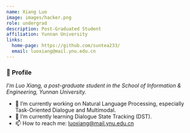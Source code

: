 ```yaml
---
name: Xiang Luo
image: images/hacker.png
role: undergrad
description: Post-Graduated Student
affiliation: Yunnan University
links:
  home-page: https://github.com/suntea233/
  email: luoxiang@mail.ynu.edu.cn
---
```


<h3>👋 Profile</h3>
<p><em>I'm Luo Xiang, a post-graduate student in the School of Information &amp; Engineering, Yunnan University.</em></p>
<ul>
<li>🔭 I’m currently working on Natural Language Processing, especially Task-Oriented Dialogue and Multimodal.</li>
<li>🌱 I’m currently learning Dialogue State Tracking (DST).</li>
<li>📫 How to reach me: <a href="mailto:luoxiang@mail.ynu.edu.cn">luoxiang@mail.ynu.edu.cn</a></li>
</ul>
